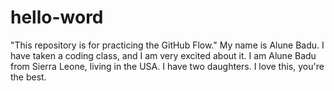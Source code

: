 # hello-word
"This repository is for practicing the GitHub Flow."
My name is Alune Badu. I have taken a coding class, and I am very excited about it. I am Alune Badu from Sierra Leone, living in the USA. I have two daughters. I love this, you're the best.
